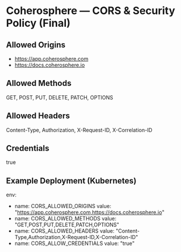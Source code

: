 # Coherosphere — CORS & Security Policy (Final)

## Allowed Origins
- https://app.coherosphere.com
- https://docs.coherosphere.io

## Allowed Methods
GET, POST, PUT, DELETE, PATCH, OPTIONS

## Allowed Headers
Content-Type, Authorization, X-Request-ID, X-Correlation-ID

## Credentials
true

## Example Deployment (Kubernetes)
env:
  - name: CORS_ALLOWED_ORIGINS
    value: "https://app.coherosphere.com,https://docs.coherosphere.io"
  - name: CORS_ALLOWED_METHODS
    value: "GET,POST,PUT,DELETE,PATCH,OPTIONS"
  - name: CORS_ALLOWED_HEADERS
    value: "Content-Type,Authorization,X-Request-ID,X-Correlation-ID"
  - name: CORS_ALLOW_CREDENTIALS
    value: "true"
